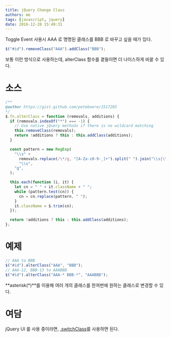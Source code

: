 ```yaml
---
title: jQuery Change Class
authors: me
tags: [javascript, jquery]
date: 2016-12-28 15:49:31
---
```


Toggle Event 사용시 AAA 로 명명된 클래스를 BBB 로 바꾸고 싶을 때가 있다.

```javascript
$("#id").removeClass("AAA").addClass("BBB");
```

보통 이런 방식으로 사용하는데, alterClass 함수를 곁들이면 더 나이스하게 바꿀 수 있다.

# 소스

```js
/**
@author https://gist.github.com/peteboere/1517285
*/
$.fn.alterClass = function (removals, additions) {
  if (removals.indexOf("*") === -1) {
    // Use native jQuery methods if there is no wildcard matching
    this.removeClass(removals);
    return !additions ? this : this.addClass(additions);
  }

  const pattern = new RegExp(
    "\\s" +
      removals.replace(/\*/g, "[A-Za-z0-9-_]+").split(" ").join("\\s|\\s") +
      "\\s",
    "g",
  );

  this.each(function (i, it) {
    let cn = " " + it.className + " ";
    while (pattern.test(cn)) {
      cn = cn.replace(pattern, " ");
    }
    it.className = $.trim(cn);
  });

  return !additions ? this : this.addClass(additions);
};
```

# 예제

```javascript
// AAA to BBB
$("#id").alterClass("AAA", "BBB");
// AAA-12, BBB-13 to AAABBB
$("#id").alterClass("AAA-* BBB-*", "AAABBB");
```

**asterisk(\*)**를 이용해 여러 개의 클래스를 한꺼번에 원하는 클래스로 변경할 수 있다.

# 여담

jQuery UI 를 사용 중이라면, [.switchClass](https://api.jqueryui.com/switchclass/)를 사용하면 된다.
